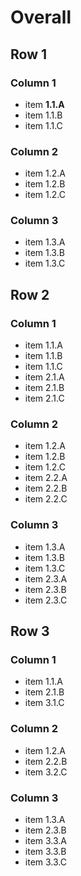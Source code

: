 # Overall

## Row 1

### Column 1

- item <b>1.1.A</b>
- item 1.1.B
- item 1.1.C

### Column 2

- item 1.2.A
- item 1.2.B
- item 1.2.C

### Column 3

- item 1.3.A
- item 1.3.B
- item 1.3.C

## Row 2

### Column 1

- item 1.1.A
- item 1.1.B
- item 1.1.C
- item 2.1.A
- item 2.1.B
- item 2.1.C

### Column 2

- item 1.2.A
- item 1.2.B
- item 1.2.C
- item 2.2.A
- item 2.2.B
- item 2.2.C

### Column 3

- item 1.3.A
- item 1.3.B
- item 1.3.C
- item 2.3.A
- item 2.3.B
- item 2.3.C

## Row 3

### Column 1

- item 1.1.A
- item 2.1.B
- item 3.1.C

### Column 2

- item 1.2.A
- item 2.2.B
- item 3.2.C

### Column 3

- item 1.3.A
- item 2.3.B
- item 3.3.A
- item 3.3.B
- item 3.3.C